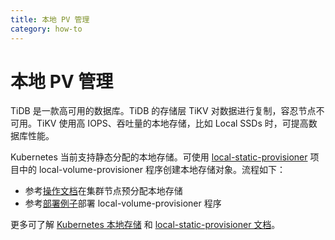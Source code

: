 ```yaml
---
title: 本地 PV 管理
category: how-to
---
```


# 本地 PV 管理

TiDB 是一款高可用的数据库。TiDB 的存储层 TiKV 对数据进行复制，容忍节点不可用。TiKV 使用高
IOPS、吞吐量的本地存储，比如 Local SSDs 时，可提高数据库性能。

Kubernetes 当前支持静态分配的本地存储。可使用
[local-static-provisioner](https://github.com/kubernetes-sigs/sig-storage-local-static-provisioner) 项目中的
local-volume-provisioner 程序创建本地存储对象。流程如下：

- 参考[操作文档](https://github.com/kubernetes-sigs/sig-storage-local-static-provisioner/blob/master/docs/operations.md)在集群节点预分配本地存储
- 参考[部署例子](https://github.com/kubernetes-sigs/sig-storage-local-static-provisioner/tree/master/helm)部署 local-volume-provisioner 程序

更多可了解 [Kubernetes 本地存储](https://kubernetes.io/docs/concepts/storage/volumes/#local) 和 [local-static-provisioner 文档](https://github.com/kubernetes-sigs/sig-storage-local-static-provisioner#overview)。
